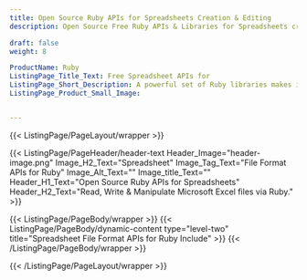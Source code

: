 ```yaml
---
title: Open Source Ruby APIs for Spreadsheets Creation & Editing
description: Open Source Free Ruby APIs & Libraries for Spreadsheets creation, Editing and processing.

draft: false
weight: 8

ProductName: Ruby
ListingPage_Title_Text: Free Spreadsheet APIs for
ListingPage_Short_Description: A powerful set of Ruby libraries makes it easy for software developers to crate, open, edit & convert Microsoft Excel spreadsheets withe ease.
ListingPage_Product_Small_Image: 


---
```


{{< ListingPage/PageLayout/wrapper >}}

{{< ListingPage/PageHeader/header-text
Header_Image="header-image.png"
Image_H2_Text="Spreadsheet"
Image_Tag_Text="File Format APIs for Ruby"
Image_Alt_Text=""
Image_title_Text=""
Header_H1_Text="Open Source Ruby APIs for Spreadsheets"
Header_H2_Text="Read, Write & Manipulate Microsoft Excel files via Ruby." >}}

{{< ListingPage/PageBody/wrapper >}}
{{< ListingPage/PageBody/dynamic-content type="level-two" title="Spreadsheet File Format APIs for Ruby Include" >}}
{{< /ListingPage/PageBody/wrapper >}}

{{< /ListingPage/PageLayout/wrapper >}}